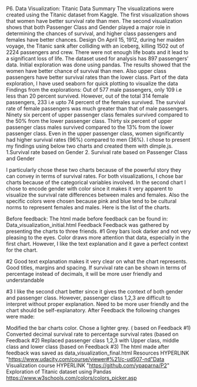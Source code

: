 P6. Data Visualization: Titanic DataSummaryThe visualizations were created using the Titanic dataset from Kaggle.  The first visualization shows that women have better survival rate than men. The second visualization shows that both Passenger Class and Gender played a major role in determining the chances of survival, and higher class passengers and females have better chances.DesignOn April 15, 1912, during her maiden voyage, the Titanic sank after colliding with an iceberg, killing 1502 out of 2224 passengers and crew.  There were not enough life boats and it lead to a significant loss of life. The dataset used for analysis has 897 passengers’ data.  Initial exploration was done using pandas.  The results showed that the women have better chance of survival than men. Also upper class passengers have better survival rates than the lower class. Part of the data exploration, I have used seaborn for quick plotting to visualize the dataFindings from the explorations:Out of 577 male passengers, only 109 i.e less than 20 percent survived. However, out of the total 314 female passengers, 233 i.e upto 74 percent of the females survived. The survival rate of female passengers was much greater than that of male passengers.Ninety six percent of upper passenger class females survived compared to the 50% from the lower passenger class. Thirty six percent of upper passenger class males survived compared to the 13% from the lower passenger class. Even in the upper passenger class, women significantly had higher survival rates (96%) compared to men (36%).I chose to present my findings using below two charts and created them with dimple.js. 1.Survival rate based on Gender2. Survival rate based on Passenger Class and Gender  I particularly chose these two charts because of the powerful story they can convey in terms of survival rates. For both visualizations, I chose bar charts because of the categorical variables involved.   In the second chart I chose to encode gender with color since it  makes it very apparent to visualize the survival rate differences between males and females.Also the specific colors were chosen because pink and blue tend to be cultural norms to represent females and males.  Here is the list of the charts.Before feedback:The html made before feedback can be found in: Data_visualization_initial.htmlFeedbackFeedback was gathered by presenting the charts to three friends.#1Grey bars look darker and not very pleasing to the eyes. Color draws more attention that data, especially in the first chart.  However, I like the text explanation and it gave a perfect context for the chart.#2Good text explanation makes it very clear on what the chart represents.  Good titles, margins and spacing. If survival rate can be shown in terms of percentage instead of decimals, it will be more user friendly and understandable#3I like the second chart better since it gives the context of both gender and passenger class. However, passenger class 1,2,3 are difficult to interpret without proper explanation.  Need to be more user friendly and the chart should be self-explanatory.After Feedback the following changes were made:Modified the bar charts color.  Chose a lighter grey. ( based on Feedback #1)Converted decimal survival rate to percentage survival rates  (based on Feedback #2)Replaced passenger class 1,2,3 with Upper class, middle class and lower class  (based on Feedback #3)The html made after feedback was saved as data_visualization_final.htmlResources HYPERLINK "https://www.udacity.com/course/viewer#%21/c-ud507-nd"Data Visualization course HYPERLINK "https://github.com/ypaparna/P2" Exploration of Titanic dataset using Pandashttps://www.w3schools.com/colors/colors_picker.asp